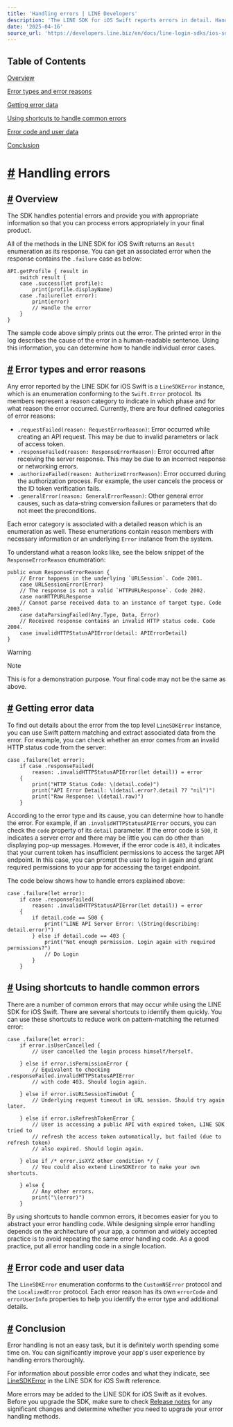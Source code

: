 ```yaml
---
title: 'Handling errors | LINE Developers'
description: 'The LINE SDK for iOS Swift reports errors in detail. Handle reported errors so that your users can see how to recover from errors.'
date: '2025-04-16'
source_url: 'https://developers.line.biz/en/docs/line-login-sdks/ios-sdk/swift/error-handling/'
---
```


## Table of Contents

[Overview](#error-handling-overview)

[Error types and error reasons](#error-types-and-reasons)

[Getting error data](#getting-error-data)

[Using shortcuts to handle common errors](#using-shortcuts-to-handle-common-errors)

[Error code and user data](#error-code-and-user-info)

[Conclusion](#conclusion)

# [#](#page-title) Handling errors

## [#](#error-handling-overview) Overview

The SDK handles potential errors and provide you with appropriate information so that you can process errors appropriately in your final product.

All of the methods in the LINE SDK for iOS Swift returns an `Result` enumeration as its response. You can get an associated error when the response contains the `.failure` case as below:

```
API.getProfile { result in
    switch result {
    case .success(let profile):
        print(profile.displayName)
    case .failure(let error):
        print(error)
        // Handle the error
    }
}
```

The sample code above simply prints out the error. The printed error in the log describes the cause of the error in a human-readable sentence. Using this information, you can determine how to handle individual error cases.

## [#](#error-types-and-reasons) Error types and error reasons

Any error reported by the LINE SDK for iOS Swift is a `LineSDKError` instance, which is an enumeration conforming to the `Swift.Error` protocol. Its members represent a reason category to indicate in which phase and for what reason the error occurred. Currently, there are four defined categories of error reasons:

- `.requestFailed(reason: RequestErrorReason)`: Error occurred while creating an API request. This may be due to invalid parameters or lack of access token.
- `.responseFailed(reason: ResponseErrorReason)`: Error occurred after receiving the server response. This may be due to an incorrect response or networking errors.
- `.authorizeFailed(reason: AuthorizeErrorReason)`: Error occurred during the authorization process. For example, the user cancels the process or the ID token verification fails.
- `.generalError(reason: GeneralErrorReason)`: Other general error causes, such as data-string conversion failures or parameters that do not meet the preconditions.

Each error category is associated with a detailed reason which is an enumeration as well. These enumerations contain reason members with necessary information or an underlying `Error` instance from the system.

To understand what a reason looks like, see the below snippet of the `ResponseErrorReason` enumeration:

```
public enum ResponseErrorReason {
    // Error happens in the underlying `URLSession`. Code 2001.
    case URLSessionError(Error)
    // The response is not a valid `HTTPURLResponse`. Code 2002.
    case nonHTTPURLResponse
    // Cannot parse received data to an instance of target type. Code 2003.
    case dataParsingFailed(Any.Type, Data, Error)
    // Received response contains an invalid HTTP status code. Code 2004.
    case invalidHTTPStatusAPIError(detail: APIErrorDetail)
}
```

> [!warning]
> Note
>
> This is for a demonstration purpose. Your final code may not be the same as above.

## [#](#getting-error-data) Getting error data

To find out details about the error from the top level `LineSDKError` instance, you can use Swift pattern matching and extract associated data from the error. For example, you can check whether an error comes from an invalid HTTP status code from the server:

```
case .failure(let error):
    if case .responseFailed(
        reason: .invalidHTTPStatusAPIError(let detail)) = error
    {
        print("HTTP Status Code: \(detail.code)")
        print("API Error Detail: \(detail.error?.detail ?? "nil")")
        print("Raw Response: \(detail.raw)")
    }
```

According to the error type and its cause, you can determine how to handle the error. For example, if an `.invalidHTTPStatusAPIError` occurs, you can check the `code` property of its `detail` parameter. If the error code is `500`, it indicates a server error and there may be little you can do other than displaying pop-up messages. However, if the error code is `403`, it indicates that your current token has insufficient permissions to access the target API endpoint. In this case, you can prompt the user to log in again and grant required permissions to your app for accessing the target endpoint.

The code below shows how to handle errors explained above:

```
case .failure(let error):
    if case .responseFailed(
        reason: .invalidHTTPStatusAPIError(let detail)) = error
    {
        if detail.code == 500 {
            print("LINE API Server Error: \(String(describing: detail.error)")
        } else if detail.code == 403 {
            print("Not enough permission. Login again with required permissions?")
            // Do Login
        }
    }
```

## [#](#using-shortcuts-to-handle-common-errors) Using shortcuts to handle common errors

There are a number of common errors that may occur while using the LINE SDK for iOS Swift. There are several shortcuts to identify them quickly. You can use these shortcuts to reduce work on pattern-matching the returned error:

```
case .failure(let error):
    if error.isUserCancelled {
        // User cancelled the login process himself/herself.

    } else if error.isPermissionError {
        // Equivalent to checking .responseFailed.invalidHTTPStatusAPIError
        // with code 403. Should login again.

    } else if error.isURLSessionTimeOut {
        // Underlying request timeout in URL session. Should try again later.

    } else if error.isRefreshTokenError {
        // User is accessing a public API with expired token, LINE SDK tried to
        // refresh the access token automatically, but failed (due to refresh token)
        // also expired. Should login again.

    } else if /* error.isXYZ other condition */ {
        // You could also extend LineSDKError to make your own shortcuts.

    } else {
        // Any other errors.
        print("\(error)")
    }
```

By using shortcuts to handle common errors, it becomes easier for you to abstract your error handling code. While designing simple error handling depends on the architecture of your app, a common and widely accepted practice is to avoid repeating the same error handling code. As a good practice, put all error handling code in a single location.

## [#](#error-code-and-user-info) Error code and user data

The `LineSDKError` enumeration conforms to the `CustomNSError` protocol and the `LocalizedError` protocol. Each error reason has its own `errorCode` and `errorUserInfo` properties to help you identify the error type and additional details.

## [#](#conclusion) Conclusion

Error handling is not an easy task, but it is definitely worth spending some time on. You can significantly improve your app's user experience by handling errors thoroughly.

For information about possible error codes and what they indicate, see [LineSDKError](../../../../../en/reference/ios-sdk-swift/Enums/LineSDKError.html.md) in the LINE SDK for iOS Swift reference.

More errors may be added to the LINE SDK for iOS Swift as it evolves. Before you upgrade the SDK, make sure to check [Release notes](../../../../../en/docs/line-login-sdks/ios-sdk/release-notes.md) for any significant changes and determine whether you need to upgrade your error handling methods.
